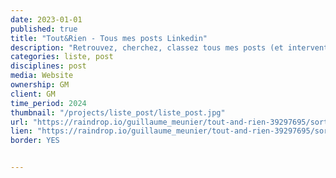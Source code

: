 ```yaml
---
date: 2023-01-01
published: true
title: "Tout&Rien - Tous mes posts Linkedin"
description: "Retrouvez, cherchez, classez tous mes posts (et interventions) dans une interface simple : Raindrop"
categories: liste, post
disciplines: post
media: Website
ownership: GM
client: GM
time_period: 2024
thumbnail: "/projects/liste_post/liste_post.jpg"
url: "https://raindrop.io/guillaume_meunier/tout-and-rien-39297695/sort=-created&perpage=30&page=0"
lien: "https://raindrop.io/guillaume_meunier/tout-and-rien-39297695/sort=-created&perpage=30&page=0"
border: YES


---
```

